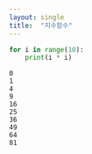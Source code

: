 ```yaml
---
layout: single
title:  "지수함수"
---
```


```python
for i in range(10):
    print(i * i)
```

    0
    1
    4
    9
    16
    25
    36
    49
    64
    81
    


```python

```
